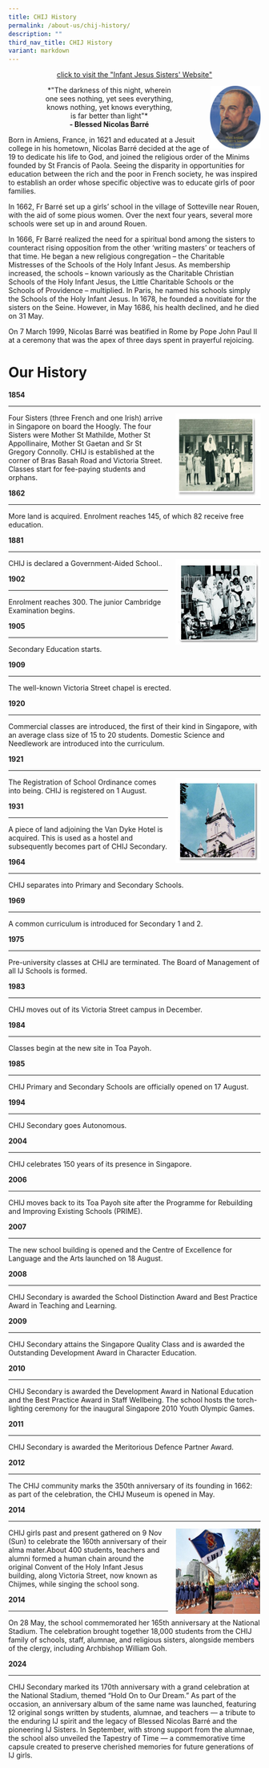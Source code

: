 ```yaml
---
title: CHIJ History
permalink: /about-us/chij-history/
description: ""
third_nav_title: CHIJ History
variant: markdown
---
```

<center><p> <a href="https://www.infantjesussisters.org/">click to visit the "Infant Jesus Sisters' Website"
</a></p></center>

<img src="/images/Nicolas%20Barre.jpg" style="width:20%">
		 
<center>*"The darkness of this night, wherein <br>
one sees nothing, yet sees everything, <br>
knows nothing, yet knows everything,<br>
is far better than light"*</center>
	
<center><strong>- Blessed Nicolas Barré</strong></center>
	
Born in Amiens, France, in 1621 and educated at a Jesuit college in his hometown, Nicolas Barré decided at the age of 19 to dedicate his life to God, and joined the religious order of the Minims founded by St Francis of Paola. Seeing the disparity in opportunities for education between the rich and the poor in French society, he was inspired to establish an order whose specific objective was to educate girls of poor families.  
  
In 1662, Fr Barré set up a girls’ school in the village of Sotteville near Rouen, with the aid of some pious women. Over the next four years, several more schools were set up in and around Rouen.  
  
In 1666, Fr Barré realized the need for a spiritual bond among the sisters to counteract rising opposition from the other ‘writing masters’ or teachers of that time. He began a new religious congregation – the Charitable Mistresses of the Schools of the Holy Infant Jesus. As membership increased, the schools – known variously as the Charitable Christian Schools of the Holy Infant Jesus, the Little Charitable Schools or the Schools of Providence – multiplied. In Paris, he named his schools simply the Schools of the Holy Infant Jesus. In 1678, he founded a novitiate for the sisters on the Seine. However, in May 1686, his health declined, and he died on 31 May.  
  
On 7 March 1999, Nicolas Barré was beatified in Rome by Pope John Paul II at a ceremony that was the apex of three days spent in prayerful rejoicing.

# Our History
**1854**

* * *		


<style>
img {
  float: right;
}
</style>



<p><img src="/images/CHIJ%20History%20(1).jpg" style="width:170px;height:170px;margin-left:15px;">
Four Sisters (three French and one Irish) arrive in Singapore on board the Hoogly. The four Sisters were Mother St Mathilde, Mother St Appollinaire, Mother St Gaetan and Sr St Gregory Connolly. CHIJ is established at the corner of Bras Basah Road and Victoria Street. Classes start for fee-paying students and orphans.</p>




**1862**
* * *
More land is acquired. Enrolment reaches 145, of which 82 receive free education.

**1881**  
* * *


<style>
img {
  float: right;
}
</style>



<p><img src="/images/CHIJ%20History%20(2).jpg" style="width:170px;height:170px;margin-left:15px;">
CHIJ is declared a Government-Aided School..</p>




**1902**  
* * *
Enrolment reaches 300. The junior Cambridge Examination begins.

**1905**  
* * *
Secondary Education starts.

**1909**  
* * *
The well-known Victoria Street chapel is erected.

**1920**  

* * *
Commercial classes are introduced, the first of their kind in Singapore, with an average class size of 15 to 20 students. Domestic Science and Needlework are introduced into the curriculum.

**1921**

* * *



<style>
img {
  float: right;
}
</style>



<p><img src="/images/CHIJ%20History%20(3).jpg" style="width:170px;height:170px;margin-left:15px;">
The Registration of School Ordinance comes into being. CHIJ is registered on 1 August.</p>




**1931**  
* * *
A piece of land adjoining the Van Dyke Hotel is acquired. This is used as a hostel and subsequently becomes part of CHIJ Secondary.

**1964**  
* * *
CHIJ separates into Primary and Secondary Schools.

**1969**  
* * *
A common curriculum is introduced for Secondary 1 and 2.

**1975**  
* * *
Pre-university classes at CHIJ are terminated. The Board of Management of all IJ Schools is formed.

**1983**  
* * *
CHIJ moves out of its Victoria Street campus in December.

**1984**  
* * *
Classes begin at the new site in Toa Payoh.

**1985**  
* * *
CHIJ Primary and Secondary Schools are officially opened on 17 August.

**1994**  
* * *
CHIJ Secondary goes Autonomous.

**2004**  
* * *
CHIJ celebrates 150 years of its presence in Singapore.

**2006**  
* * *
CHIJ moves back to its Toa Payoh site after the Programme for Rebuilding and Improving Existing Schools (PRIME).

**2007**  
* * *
The new school building is opened and the Centre of Excellence for Language and the Arts launched on 18 August.

**2008**  
* * *
CHIJ Secondary is awarded the School Distinction Award and Best Practice Award in Teaching and Learning.

**2009**  
* * *
CHIJ Secondary attains the Singapore Quality Class and is awarded the Outstanding Development Award in Character Education.

**2010**  
* * *
CHIJ Secondary is awarded the Development Award in National Education and the Best Practice Award in Staff Wellbeing. The school hosts the torch-lighting ceremony for the inaugural Singapore 2010 Youth Olympic Games.

**2011**  
* * *
CHIJ Secondary is awarded the Meritorious Defence Partner Award.

**2012**  
* * *
The CHIJ community marks the 350th anniversary of its founding in 1662: as part of the celebration, the CHIJ Museum is opened in May.

**2014**  
* * *


<style>
img {
  float: right;
}
</style>



<p><img src="/images/CHIJ%20History%20(4).png" style="width:170px;height:170px;margin-left:15px;">
CHIJ girls past and present gathered on 9 Nov (Sun) to celebrate the 160th anniversary of their alma mater.About 400 students, teachers and alumni formed a human chain around the original Convent of the Holy Infant Jesus building, along Victoria Street, now known as Chijmes, while singing the school song.
</p>

**2014**  
* * *
On 28 May, the school commemorated her 165th anniversary at the National Stadium. The celebration brought together 18,000 students from the CHIJ family of schools, staff, alumnae, and religious sisters, alongside members of the clergy, including Archbishop William Goh.

**2024**  
* * *
CHIJ Secondary marked its 170th anniversary with a grand celebration at the National Stadium, themed “Hold On to Our Dream.” As part of the occasion, an anniversary album of the same name was launched, featuring 12 original songs written by students, alumnae, and teachers — a tribute to the enduring IJ spirit and the legacy of Blessed Nicolas Barré and the pioneering IJ Sisters.
In September, with strong support from the alumnae, the school also unveiled the Tapestry of Time — a commemorative time capsule created to preserve cherished memories for future generations of IJ girls.
